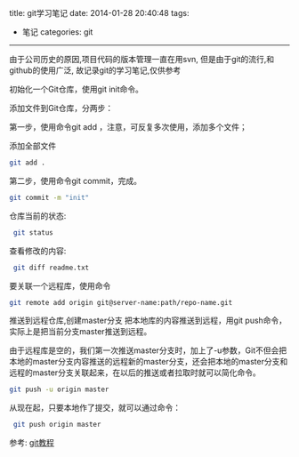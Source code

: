 title: git学习笔记
date: 2014-01-28 20:40:48
tags:

- 笔记 
categories: git
---

由于公司历史的原因,项目代码的版本管理一直在用svn,
	但是由于git的流行,和github的使用广泛, 故记录git的学习笔记,仅供参考

<!-- more -->

初始化一个Git仓库，使用git init命令。

添加文件到Git仓库，分两步：

第一步，使用命令git add <file>，注意，可反复多次使用，添加多个文件；

添加全部文件

```bash
git add .  
```


第二步，使用命令git commit，完成。

```bash
git commit -m "init"
```

仓库当前的状态:

```bash
 git status
 ```


查看修改的内容:

```bash
 git diff readme.txt 
```



要关联一个远程库，使用命令

```bash
git remote add origin git@server-name:path/repo-name.git
```

推送到远程仓库,创建master分支
把本地库的内容推送到远程，用git push命令，实际上是把当前分支master推送到远程。

由于远程库是空的，我们第一次推送master分支时，加上了-u参数，Git不但会把本地的master分支内容推送的远程新的master分支，还会把本地的master分支和远程的master分支关联起来，在以后的推送或者拉取时就可以简化命令。

```bash
git push -u origin master
```

从现在起，只要本地作了提交，就可以通过命令：

```bash
 git push origin master
 ```



参考:
	[git教程](http://www.liaoxuefeng.com/wiki/0013739516305929606dd18361248578c67b8067c8c017b000/001374027586935cf69c53637d8458c9aec27dd546a6cd6000)

